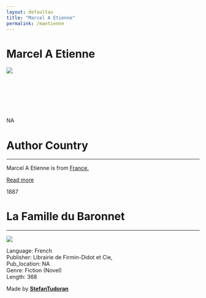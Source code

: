 ```yaml
---
layout: defaultau
title: "Marcel A Etienne"
permalink: /maetienne
---
```

<!-- partial:index.partial.html -->
<div class="content">
    <h1>Marcel A Etienne</h1>
    <div class="quote">
        <div><img src="NA" class="logo"></div>
    </div>
    <div class="timeline">
        <div style="padding-bottom:100px;"></div>
        <div class="block">
            <div class="date right"><p class="right"> NA </p></div>
            <div class="dot"></div>
            <div class="left first">
            <div class="author_country">
                <h1>Author Country</h1><hr>
          <div class="aclocation">   <p>Marcel A Etienne is from <a href="http://localhost:4000/17">France.</a></p></div>
              <div class="acreadmore">  <a href="#" target="_blank">Read more</a></div>
            </div>
            </div>
        </div>
        <div class="block">
            <div class="date left"><p class="left">1887</p></div>
            <div class="dot"></div>
            <div class="right">
                <h1>La Famille du Baronnet</h1><hr>
                <p><img src="https://m.media-amazon.com/images/I/61o8fLm-zXL._SX389_BO1,204,203,200_.jpg"></p>
                <p>
                Language: French<br/>
                Publisher: Librairie de Firmin-Didot et Cie,<br/>
                Pub_location: NA<br/>
                Genre: Fiction (Novel)<br/>
                Length: 368</p>
            </div>
        </div>
        <div id="footer">
        <p id="copyright">Made by&nbsp;<strong><a href="https://www.linkedin.com/in/nicolae-stefan-tudoran-b02291127/" target="_blank">StefanTudoran</a></strong></p>
    </div>
</div>
<!-- partial -->
  <script src='https://cdnjs.cloudflare.com/ajax/libs/jquery/3.1.1/jquery.min.js'></script><script  src="assets/js/authorscript.js"></script>
